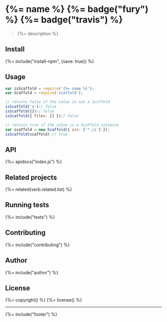 # {%= name %} {%= badge("fury") %} {%= badge("travis") %}

> {%= description %}

## Install
{%= include("install-npm", {save: true}) %}

## Usage

```js
var isScaffold = require('{%= name %}');
var Scaffold = require('scaffold');

// returns false if the value is not a Scaffold
isScaffold('a')// false
isScaffold({})// false
isScaffold({ files: [] })// false

// returns true if the value is a Scaffold instance
var scaffold = new Scaffold({ src: ['*.js'] });
isScaffold(scaffold) // true
```

## API
{%= apidocs("index.js") %}

## Related projects
{%= related(verb.related.list) %}  

## Running tests
{%= include("tests") %}

## Contributing
{%= include("contributing") %}

## Author
{%= include("author") %}

## License
{%= copyright() %}
{%= license() %}

***

{%= include("footer") %}
